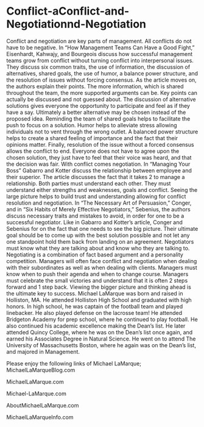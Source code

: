 # Conflict-aConflict-and-Negotiationnd-Negotiation
Conflict and negotiation are key parts of management. All conflicts do not have to be negative. In “How Management Teams Can Have a Good Fight,” Eisenhardt, Kahwajy, and Bourgeois discuss how successful management teams grow from conflict without turning conflict into interpersonal issues. They discuss six common traits, the use of information, the discussion of alternatives, shared goals, the use of humor, a balance power structure, and the resolution of issues without forcing consensus.
As the article moves on, the authors explain their points. The more information, which is shared throughout the team, the more supported arguments can be. Key points can actually be discussed and not guessed about. The discussion of alternative solutions gives everyone the opportunity to participate and feel as if they have a say. Ultimately a better alternative may be chosen instead of the proposed idea. Reminding the team of shared goals helps to facilitate the push to focus on a solution. Humor helps to alleviate stress allowing individuals not to vent through the wrong outlet. A balanced power structure helps to create a shared feeling of importance and the fact that their opinions matter. Finally, resolution of the issue without a forced consensus allows the conflict to end. Everyone does not have to agree upon the chosen solution, they just have to feel that their voice was heard, and that the decision was fair. 
With conflict comes negotiation. In “Managing Your Boss” Gabarro and Kotter discuss the relationship between employee and their superior. The article discusses the fact that it takes 2 to manage a relationship. Both parties must understand each other. They must understand either strengths and weaknesses, goals and conflict. Seeing the large picture helps to build trust and understanding allowing for conflict resolution and negotiation. 
	In “The Necessary Art of Persuasion,” Conger, and in “Six Habits of Merely Effective Negotiators,” Sebenius, the authors discuss necessary traits and mistakes to avoid, in order for one to be a successful negotiator. Like in Gabarro and Kotter’s article, Conger and Sebenius for on the fact that one needs to see the big picture. Their ultimate goal should be to come up with the best solution possible and not let any one standpoint hold them back from landing on an agreement. Negotiators must know what they are talking about and know who they are talking to. Negotiating is a combination of fact based argument and a personality competition. 
Managers will often face conflict and negotiation when dealing with their subordinates as well as when dealing with clients. Managers must know when to push their agenda and when to change course. Managers must celebrate the small victories and understand that it is often 2 steps forward and 1 step back. Viewing the bigger picture and thinking ahead is the ultimate key to success. 
Michael LaMarque was born and raised in Holliston, MA. He attended Holliston High School and graduated with high honors. In high school, he was captain of the football team and played linebacker. He also played defense on the lacrosse team! He attended Bridgeton Academy for prep school, where he continued to play football. He also continued his academic excellence making the Dean’s list. He later attended Quincy College, where he was on the Dean’s list once again, and earned his Associates Degree in Natural Science. He went on to attend The University of Massachusetts Boston, where he again was on the Dean’s list, and majored in Management.

Please enjoy the following links of Michael LaMarque;
MichaelLaMarqueBlog.com

MichaelLaMarque.com

Michael-LaMarque.com

AboutMichaelLaMarque.com

MichaelLaMarqueInfo.com

